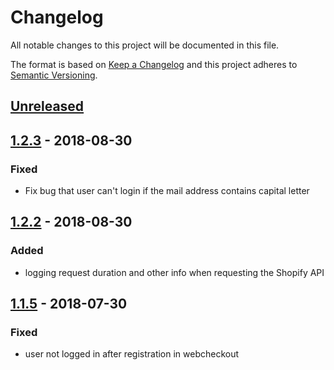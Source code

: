# Changelog

All notable changes to this project will be documented in this file.

The format is based on [Keep a Changelog](http://keepachangelog.com/) and this project adheres to [Semantic Versioning](http://semver.org/).

## [Unreleased]

## [1.2.3] - 2018-08-30
### Fixed
- Fix bug that user can't login if the mail address contains capital letter

## [1.2.2] - 2018-08-30
### Added
- logging request duration and other info when requesting the Shopify API

## [1.1.5] - 2018-07-30
### Fixed
- user not logged in after registration in webcheckout

[Unreleased]: https://stash.localdev.cc/projects/SGX/repos/shopify-user/compare/commits?targetBranch=refs%2Fheads%2Fmaster&sourceBranch=refs%2Ftags%2Fv1.2.2
[1.2.3]: https://stash.localdev.cc/projects/SGX/repos/shopify-user/compare/commits?targetBranch=refs%2Ftags%2Fv1.1.5&sourceBranch=refs%2Ftags%2Fv1.2.3
[1.2.2]: https://stash.localdev.cc/projects/SGX/repos/shopify-user/compare/commits?targetBranch=refs%2Ftags%2Fv1.1.5&sourceBranch=refs%2Ftags%2Fv1.2.2
[1.1.5]: https://stash.localdev.cc/projects/SGX/repos/shopify-user/browse?at=refs%2Ftags%2Fv1.1.5